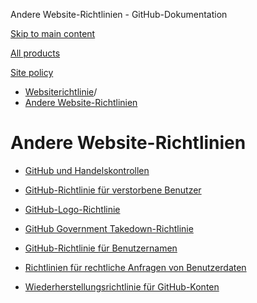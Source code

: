Andere Website-Richtlinien - GitHub-Dokumentation

[Skip to main content](#main-content)

[All products](/de)

[Site policy](/site-policy)

* [Websiterichtlinie](/de/site-policy)/
* [Andere Website-Richtlinien](/de/site-policy/other-site-policies)

Andere Website-Richtlinien
==========

* [GitHub und Handelskontrollen](/de/site-policy/other-site-policies/github-and-trade-controls)

* [GitHub-Richtlinie für verstorbene Benutzer](/de/site-policy/other-site-policies/github-deceased-user-policy)

* [GitHub-Logo-Richtlinie](/de/site-policy/other-site-policies/github-logo-policy)

* [GitHub Government Takedown-Richtlinie](/de/site-policy/other-site-policies/github-government-takedown-policy)

* [GitHub-Richtlinie für Benutzernamen](/de/site-policy/other-site-policies/github-username-policy)

* [Richtlinien für rechtliche Anfragen von Benutzerdaten](/de/site-policy/other-site-policies/guidelines-for-legal-requests-of-user-data)

* [Wiederherstellungsrichtlinie für GitHub-Konten](/de/site-policy/other-site-policies/github-account-recovery-policy)
